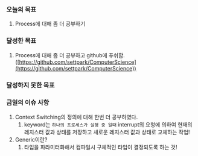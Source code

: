 ### 오늘의 목표

1. Process에 대해 좀 더 공부하기

### 달성한 목표

1. Process에 대해 좀 더 공부하고 github에 푸쉬함. ([https://github.com/settpark/ComputerScience](https://github.com/settpark/ComputerScience))

### 달성하지 못한 목표

### 금일의 이슈 사항

1. Context Switching의 정의에 대해 한번 더 공부하였다.
    1. keyword는 `하나의 프로세스가 실행 중 일때` interrupt의 요청에 의하여 현재의 레지스터 값과 상태를 저장하고 새로운 레지스터 값과 상태로 교체하는 작업!
2. Generic이란?
    1. 타입을 파라미터화해서 컴파일시 구체적인 타입이 결정되도록 하는 것!
